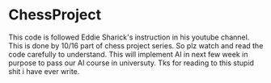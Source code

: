 ﻿# ChessProject
This code is followed Eddie Sharick's instruction in his youtube channel. This is done by 10/16 part of chess project series. So plz watch and read the code carefully to understand. This will implement AI in next few week in purpose to pass our AI course in universuty. Tks for reading to this stupid shit i have ever write.
